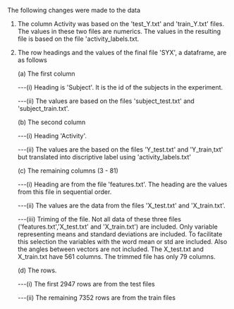 The following changes were made to the data

1. The column Activity was based on the 'test_Y.txt' and 'train_Y.txt' files.
   The values in these two files are numerics.
   The values in the resulting file is based on the file 'activity_labels.txt.
   
2. The row headings and the values of the final file 'SYX', a dataframe, are as follows

   (a) The first column
   
   ---(i) Heading is 'Subject'. It is the id of the subjects in the experiment.
   
   ---(ii) The values are based on the files 'subject_test.txt' and 'subject_train.txt'.
   
   (b) The second column
   
   ---(i) Heading 'Activity'.
   
   ---(ii) The values are the based on the files 'Y_test.txt' and 'Y_train,txt' but translated 
         into discriptive label using 'activity_labels.txt'
   
   (c) The remaining columns (3 - 81)
   
   ---(i) Heading are from the file 'features.txt'. The heading are the values from this file in sequential order. 
   
   ---(ii) The values are the data from the files 'X_test.txt' and 'X_train.txt'.
   
   ---(iii) Triming of the file. Not all data of these three files ('features.txt','X_test.txt' and 'X_train.txt') are
         included. Only variable representing means and standard deviations are included. To facilitate this selection the
         variables with the word mean or std are included. Also the angles between vectors are not included. The X_test.txt
         and X_train.txt have 561 columns. The trimmed file has only 79 columns.
   
   (d) The rows.
   
   ---(i) The first 2947 rows are from the test files
   
   ---(ii) The remaining 7352 rows are from the train files   
